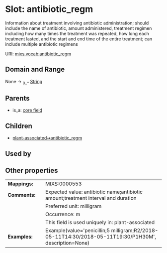 
# Slot: antibiotic_regm


Information about treatment involving antibiotic administration; should include the name of antibiotic, amount administered, treatment regimen including how many times the treatment was repeated, how long each treatment lasted, and the start and end time of the entire treatment; can include multiple antibiotic regimens

URI: [mixs.vocab:antibiotic_regm](https://w3id.org/mixs/vocab/antibiotic_regm)


## Domain and Range

None &#8594;  <sub>0..\*</sub> [String](types/String.md)

## Parents

 *  is_a: [core field](core_field.md)

## Children

 *  [plant-associated➞antibiotic_regm](plant_associated_antibiotic_regm.md)

## Used by


## Other properties

|  |  |  |
| --- | --- | --- |
| **Mappings:** | | MIXS:0000553 |
| **Comments:** | | Expected value: antibiotic name;antibiotic amount;treatment interval and duration |
|  | | Preferred unit: milligram |
|  | | Occurrence: m |
|  | | This field is used uniquely in: plant-associated |
| **Examples:** | | Example(value='penicillin;5 milligram;R2/2018-05-11T14:30/2018-05-11T19:30/P1H30M', description=None) |

